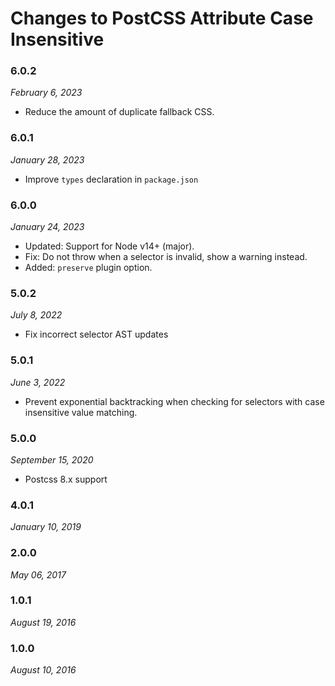# Changes to PostCSS Attribute Case Insensitive

### 6.0.2

_February 6, 2023_

- Reduce the amount of duplicate fallback CSS.

### 6.0.1

_January 28, 2023_

- Improve `types` declaration in `package.json`

### 6.0.0

_January 24, 2023_

- Updated: Support for Node v14+ (major).
- Fix: Do not throw when a selector is invalid, show a warning instead.
- Added: `preserve` plugin option.

### 5.0.2

_July 8, 2022_

- Fix incorrect selector AST updates

### 5.0.1

_June 3, 2022_

- Prevent exponential backtracking when checking for selectors with case insensitive value matching.

### 5.0.0

_September 15, 2020_

- Postcss 8.x support

### 4.0.1

_January 10, 2019_

### 2.0.0

_May 06, 2017_

### 1.0.1

_August 19, 2016_

### 1.0.0

_August 10, 2016_
